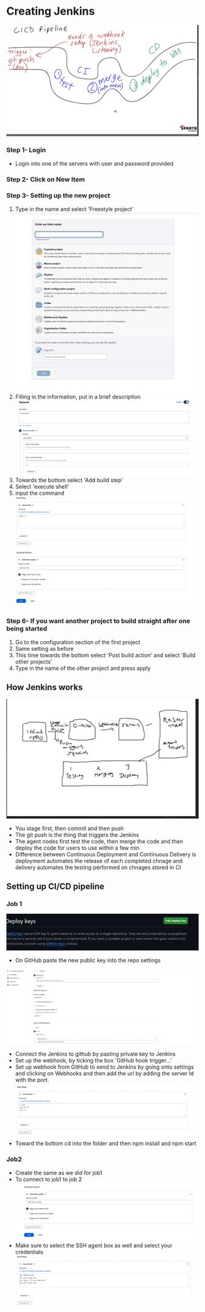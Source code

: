 # Creating Jenkins
![Plan](<Screenshot 2025-02-05 105459.png>)

### Step 1- Login
* Login into one of the servers with user and password provided

### Step 2- Click on New Item

### Step 3- Setting up the new project
1. Type in the name and select 'Freestyle project'
   ![Screenshot](<Screenshot 2025-02-05 120814.png>)
2. Filling in the information, put in a brief description
    ![Screenshot](<Screenshot 2025-02-05 120941.png>)
3. Towards the bottom select 'Add build step'
4. Select 'execute shell'
5. input the command
   ![Screenshot](<Screenshot 2025-02-05 121006.png>)

### Step 6- If you want another project to build straight after one being started
1. Go to the configuration section of the first project 
2. Same setting as before 
3. This time towards the bottom select 'Post build action' and select 'Build other projects'
4. Type in the name of the other project and press apply


## How Jenkins works
![Screenshot of how Jenkins works](<Screenshot 2025-02-06 112043.png>)
* You stage first, then commit and then push
* The git push is the thing that triggers the Jenkins
* The agent nodes first test the code, then merge the code and then deploy the code for users to use within a few min
* Difference between Continuous Deployment and Continuous Delivery is deployment automates the release of each completed chnage and delivery automates the testing performed on chnages stored in CI

## Setting up CI/CD pipeline
### Job 1
![alt text](<Screenshot 2025-02-06 171036.png>)
* On GitHub paste the new public key into the repo settings

![Screenshot of jenkins setup](<Screenshot 2025-02-06 164239.png>)
* Connect the Jenkins to github by pasting private key to Jenkins
* Set up the webhook, by ticking the box 'GitHub hook trigger...'
* Set up webhook from GitHub to send to Jenkins by going onto settings and clicking on Webhooks and then add the url by adding the server Id with the port.
![Screenshot](<Screenshot 2025-02-06 164448.png>)
* Toward the bottom cd into the folder and then npm install and npm start 

### Job2
* Create the same as we did for job1 
* To connect to job1 to job 2
![Screenshots](<Screenshot 2025-02-06 164616.png>)
* Make sure to select the SSH agent box as well and select your credentials
![Screenshot](<Screenshot 2025-02-06 170234.png>)